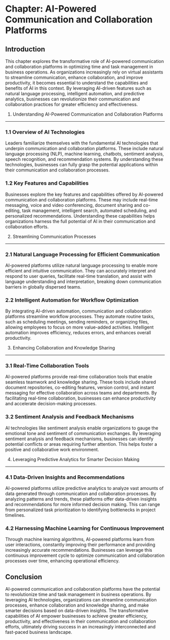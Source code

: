 Chapter: AI-Powered Communication and Collaboration Platforms
=============================================================

Introduction
------------

This chapter explores the transformative role of AI-powered communication and collaboration platforms in optimizing time and task management in business operations. As organizations increasingly rely on virtual assistants to streamline communication, enhance collaboration, and improve productivity, it becomes essential to understand the capabilities and benefits of AI in this context. By leveraging AI-driven features such as natural language processing, intelligent automation, and predictive analytics, businesses can revolutionize their communication and collaboration practices for greater efficiency and effectiveness.

1. Understanding AI-Powered Communication and Collaboration Platforms
---------------------------------------------------------------------

### 1.1 Overview of AI Technologies

Leaders familiarize themselves with the fundamental AI technologies that underpin communication and collaboration platforms. These include natural language processing (NLP), machine learning, chatbots, sentiment analysis, speech recognition, and recommendation systems. By understanding these technologies, businesses can fully grasp the potential applications within their communication and collaboration processes.

### 1.2 Key Features and Capabilities

Businesses explore the key features and capabilities offered by AI-powered communication and collaboration platforms. These may include real-time messaging, voice and video conferencing, document sharing and co-editing, task management, intelligent search, automated scheduling, and personalized recommendations. Understanding these capabilities helps organizations harness the full potential of AI in their communication and collaboration efforts.

2. Streamlining Communication Processes
---------------------------------------

### 2.1 Natural Language Processing for Efficient Communication

AI-powered platforms utilize natural language processing to enable more efficient and intuitive communication. They can accurately interpret and respond to user queries, facilitate real-time translation, and assist with language understanding and interpretation, breaking down communication barriers in globally dispersed teams.

### 2.2 Intelligent Automation for Workflow Optimization

By integrating AI-driven automation, communication and collaboration platforms streamline workflow processes. They automate routine tasks, such as scheduling meetings, sending reminders, or organizing files, allowing employees to focus on more value-added activities. Intelligent automation improves efficiency, reduces errors, and enhances overall productivity.

3. Enhancing Collaboration and Knowledge Sharing
------------------------------------------------

### 3.1 Real-Time Collaboration Tools

AI-powered platforms provide real-time collaboration tools that enable seamless teamwork and knowledge sharing. These tools include shared document repositories, co-editing features, version control, and instant messaging for effective collaboration across teams and departments. By facilitating real-time collaboration, businesses can enhance productivity and accelerate decision-making processes.

### 3.2 Sentiment Analysis and Feedback Mechanisms

AI technologies like sentiment analysis enable organizations to gauge the emotional tone and sentiment of communication exchanges. By leveraging sentiment analysis and feedback mechanisms, businesses can identify potential conflicts or areas requiring further attention. This helps foster a positive and collaborative work environment.

4. Leveraging Predictive Analytics for Smarter Decision Making
--------------------------------------------------------------

### 4.1 Data-Driven Insights and Recommendations

AI-powered platforms utilize predictive analytics to analyze vast amounts of data generated through communication and collaboration processes. By analyzing patterns and trends, these platforms offer data-driven insights and recommendations for more informed decision making. This can range from personalized task prioritization to identifying bottlenecks in project timelines.

### 4.2 Harnessing Machine Learning for Continuous Improvement

Through machine learning algorithms, AI-powered platforms learn from user interactions, constantly improving their performance and providing increasingly accurate recommendations. Businesses can leverage this continuous improvement cycle to optimize communication and collaboration processes over time, enhancing operational efficiency.

Conclusion
----------

AI-powered communication and collaboration platforms have the potential to revolutionize time and task management in business operations. By leveraging AI technologies, organizations can streamline communication processes, enhance collaboration and knowledge sharing, and make smarter decisions based on data-driven insights. The transformative capabilities of AI empower businesses to achieve greater efficiency, productivity, and effectiveness in their communication and collaboration efforts, ultimately driving success in an increasingly interconnected and fast-paced business landscape.
